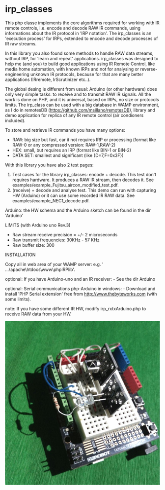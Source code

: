 # irp_classes
This php classe implements the core algorithms required for working with IR remote controls, i.e. encode and decode RAW IR commands, 
using informations about the IR protocol in 'IRP notation'. 
The irp_classes is an 'execution process' for IRPs, extended to encode and decode processes of IR raw streams. 

In this library you also found some methods to handle RAW data streams, without IRP, for 'learn and repeat' applications. 
irp_classes was designed to help me (and you) to build good applications using IR Remote Control, like media home automation,
with known IRPs and not for analysing or reverse-engineering unknown IR protocols, because for that are many better applications
(IRremote, IrScrutinizer etc..). 

The global desing is different from usual: Arduino (or other hardware) does only very simple tasks: to receive and to transmit RAW IR signals. All the work is done on PHP, and it is universal, based on IRPs, no size or protocols limits. The irp_class can be used with a big database in WAMP environment, as I do in remotesDB (https://github.com/msillano/remotesDB),  library and demo application for replica of any IR remote control (air condioners included).

To store and retrieve IR commands you have many options:
- RAW: big size but fast, car it not requires IRP or processing (format like RAW-0 or any compressed version: RAW-1,RAW-2)
- HEX: small, but requires an IRP (format like BIN-1 or BIN-2)
- DATA SET: smallest and significant (like {D=7,F=0x3F}) 

With this library you have also 2 test pages:
1. Test cases for the library irp_classes: encode + decode. This test don't requires hardware. It produces a RAW IR stream, then decodes it. See examples/example_Fujitsu_aircon_modified_test.pdf.
2. (receive) + decode and analyse test. This demo can run with capturing HW (Arduino) or it can use some recorded IR RAW data. See examples/example_NEC1_decode.pdf. 

Arduino: the HW schema and the Arduino sketch can be found in the dir 'Arduino'

LIMITS (with Arduino uno Rev.3)
 -  Raw stream receive precision = +/-  2 microseconds
 -  Raw transmit frequencies:  30KHz - 57 KHz
 -  Raw buffer size: 300

INSTALLATION

Copy all in web area of your WAMP server: e.g. ' ...\apache\htdocs\www\phpIRPlib'.

optional:
If you have Arduino-uno and an IR receiver:
     -  See the dir Arduino

optional:
Serial communications php-Arduino in windows:
    -  Download and install 'PHP Serial extension' free from http://www.thebyteworks.com (with some limits).

note:
If you have some different IR HW, modify irp_rxtxArduino.php to receive RAW data from your HW.

![Arduino IR](./Arduino/arduinoIR.jpg)
